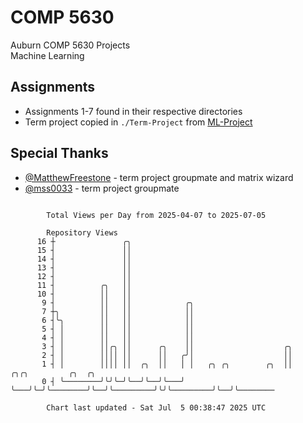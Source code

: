 # COMP 5630
Auburn COMP 5630 Projects  
Machine Learning

## Assignments
- Assignments 1-7 found in their respective directories
- Term project copied in `./Term-Project` from [ML-Project](https://github.com/wumphlett/ML-Project)

## Special Thanks
- [@MatthewFreestone](https://github.com/MatthewFreestone) - term project groupmate and matrix wizard
- [@mss0033](https://github.com/mss0033) - term project groupmate

```

        Total Views per Day from 2025-04-07 to 2025-07-05

        Repository Views
      16 ┼               ╭╮
      15 ┤               ││
      14 ┤               ││
      13 ┤               ││
      12 ┤               ││
      11 ┤          ╭╮   ││
      10 ┤          ││   ││
       9 ┤          ││   ││            ╭╮
       7 ┼╮         ││   ││            ││
       6 ┤╰╮        ││   ││            ││
       5 ┤ │        ││   ││            ││
       4 ┤ │        ││   ││            ││
       3 ┤ │        ││╭╮ ││      ╭╮    ││                    ╭╮
       2 ┤ │        ││││ ││      ││   ╭╯│                    ││
       1 ┤ │        ││││ ││  ╭╮  ││   │ │   ╭╮ ╭╮        ╭╮  ││         ╭╮╭╮         ╭╮  ╭╮
       0 ┤ ╰────────╯╰╯╰─╯╰──╯╰──╯╰───╯ ╰───╯╰─╯╰────────╯╰──╯╰─────────╯╰╯╰─────────╯╰──╯╰────────

        Chart last updated - Sat Jul  5 00:38:47 2025 UTC
        
```
